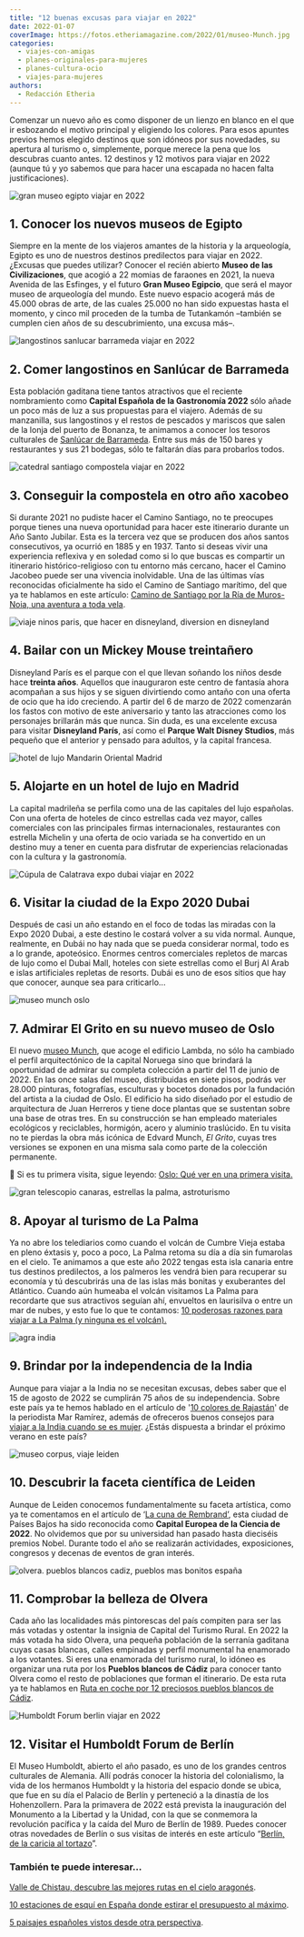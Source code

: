 ```yaml
---
title: "12 buenas excusas para viajar en 2022"
date: 2022-01-07
coverImage: https://fotos.etheriamagazine.com/2022/01/museo-Munch.jpg
categories: 
  - viajes-con-amigas
  - planes-originales-para-mujeres
  - planes-cultura-ocio
  - viajes-para-mujeres
authors: 
  - Redacción Etheria
---
```


Comenzar un nuevo año es como disponer de un lienzo en blanco en el que ir esbozando el 
motivo principal y eligiendo los colores. Para esos apuntes previos hemos elegido 
destinos que son idóneos por sus novedades, su apertura al turismo o, simplemente, 
porque merece la pena que los descubras cuanto antes. 12 destinos y 12 motivos para 
viajar en 2022 (aunque tú y yo sabemos que para hacer una escapada no hacen falta 
justificaciones). 

![gran museo egipto viajar en 2022](https://fotos.etheriamagazine.com/2022/01/Grand-Egyptian-Museum.jpg "© Gran Museo Egipcio")

## 1\. Conocer los nuevos museos de Egipto

Siempre en la mente de los viajeros amantes de la historia y la arqueología, Egipto es 
uno de nuestros destinos predilectos para viajar en 2022. ¿Excusas que puedes utilizar? 
Conocer el recién abierto **Museo de las Civilizaciones**, que acogió a 22 momias de 
faraones en 2021, la nueva Avenida de las Esfinges, y el futuro **Gran Museo Egipcio**, 
que será el mayor museo de arqueología del mundo. Este nuevo espacio acogerá más de 
45.000 obras de arte, de las cuales 25.000 no han sido expuestas hasta el momento, y 
cinco mil proceden de la tumba de Tutankamón –también se cumplen cien años de su 
descubrimiento, una excusa más–. 

![langostinos sanlucar barrameda viajar en 2022](https://fotos.etheriamagazine.com/2022/01/langostino-sanlucar-cadiz.jpg "Langostinos de Sanlúcar de Barrameda. © Turismo Andaluz")

## 2\. Comer langostinos en Sanlúcar de Barrameda

Esta población gaditana tiene tantos atractivos que el reciente nombramiento como 
**Capital Española de la Gastronomía 2022** sólo añade un poco más de luz a sus 
propuestas para el viajero. Además de su manzanilla, sus langostinos y el restos de 
pescados y mariscos que salen de la lonja del puerto de Bonanza, te animamos a conocer 
los tesoros culturales de [Sanlúcar de Barrameda](https://www.sanlucarturismo.com/). 
Entre sus más de 150 bares y restaurantes y sus 21 bodegas, sólo te faltarán días para 
probarlos todos. 

![catedral santiago compostela viajar en 2022](https://fotos.etheriamagazine.com/2021/07/catedral-santiago-compostela.jpg "Catedral de Santiago de Compostela, punto final de la Ruta Jacobea marítima. © Pepa G.")

## 3\. Conseguir la compostela en otro año xacobeo

Si durante 2021 no pudiste hacer el Camino Santiago, no te preocupes porque tienes una 
nueva oportunidad para hacer este itinerario durante un Año Santo Jubilar. Esta es la 
tercera vez que se producen dos años santos consecutivos, ya ocurrió en 1885 y en 1937. 
Tanto si deseas vivir una experiencia reflexiva y en soledad como si lo que buscas es 
compartir un itinerario histórico-religioso con tu entorno más cercano, hacer el Camino 
Jacobeo puede ser una vivencia inolvidable. Una de las últimas vías reconocidas 
oficialmente ha sido el Camino de Santiago marítimo, del que ya te hablamos en este 
artículo: [Camino de Santiago por la Ría de Muros-Noia, una aventura a toda 
vela](https://etheriamagazine.com/2021/07/14/camino-de-santiago-ria-de-muros-noia-en-velero/). 

![viaje ninos paris, que hacer en disneyland, diversion en disneyland](https://fotos.etheriamagazine.com/2018/10/Disneyland-viaje-familia-7.jpg "Disneyland Paris.")

## 4\. Bailar con un Mickey Mouse treintañero

Disneyland París es el parque con el que llevan soñando los niños desde hace **treinta 
años**. Aquellos que inauguraron este centro de fantasía ahora acompañan a sus hijos y 
se siguen divirtiendo como antaño con una oferta de ocio que ha ido creciendo. A partir 
del 6 de marzo de 2022 comenzarán los fastos con motivo de este aniversario y tanto las 
atracciones como los personajes brillarán más que nunca. Sin duda, es una excelente 
excusa para visitar **Disneyland París**, así como el **Parque Walt Disney Studios**, 
más pequeño que el anterior y pensado para adultos, y la capital francesa. 

![hotel de lujo Mandarin Oriental Madrid](https://fotos.etheriamagazine.com/2021/07/Mandarin-Oriental-RitzPalm-Court.jpg "Zona del restaurante Palm Court en el © Ritz Mandarin Oriental.")

## 5\. Alojarte en un hotel de lujo en Madrid

La capital madrileña se perfila como una de las capitales del lujo españolas. Con una 
oferta de hoteles de cinco estrellas cada vez mayor, calles comerciales con las 
principales firmas internacionales, restaurantes con estrella Michelin y una oferta de 
ocio variada se ha convertido en un destino muy a tener en cuenta para disfrutar de 
experiencias relacionadas con la cultura y la gastronomía. 

![Cúpula de Calatrava expo dubai viajar en 2022](https://fotos.etheriamagazine.com/2021/12/Expo-Dubai-pabellon-Emiratos.jpg "Cúpula de Calatrava y artesanía tradicional en el pabellón de EAU. © SG")

## 6\. Visitar la ciudad de la Expo 2020 Dubai

Después de casi un año estando en el foco de todas las miradas con la Expo 2020 Dubai, a 
este destino le costará volver a su vida normal. Aunque, realmente, en Dubái no hay nada 
que se pueda considerar normal, todo es a lo grande, apoteósico. Enormes centros 
comerciales repletos de marcas de lujo como el Dubai Mall, hoteles con siete estrellas 
como el Burj Al Arab e islas artificiales repletas de resorts. Dubái es uno de esos 
sitios que hay que conocer, aunque sea para 
criticarlo...[](https://etheriamagazine.com/wp-admin/edit.php?post_type=post) 

![museo munch oslo](https://fotos.etheriamagazine.com/2022/01/museo-Munch.jpg "Museo Munch de Oslo. © Einar Aslaksen")

## 7\. Admirar El Grito en su nuevo museo de Oslo

El nuevo [museo 
Munch](https://www.visitnorway.es/que-hacer-en-noruega/arte-cultura/museo-munch/), que 
acoge el edificio Lambda, no sólo ha cambiado el perfil arquitectónico de la capital 
Noruega sino que brindará la oportunidad de admirar su completa colección a partir del 
11 de junio de 2022. En las once salas del museo, distribuidas en siete pisos, podrás 
ver 28.000 pinturas, fotografías, esculturas y bocetos donados por la fundación del 
artista a la ciudad de Oslo. El edificio ha sido diseñado por el estudio de arquitectura 
de Juan Herreros y tiene doce plantas que se sustentan sobre una base de otras tres. En 
su construcción se han empleado materiales ecológicos y reciclables, hormigón, acero y 
aluminio traslúcido. En tu visita no te pierdas la obra más icónica de Edvard Munch, _El 
Grito_, cuyas tres versiones se exponen en una misma sala como parte de la colección 
permanente. 

📌 Si es tu primera visita, sigue leyendo: [Oslo: Qué ver en una primera 
visita.](https://etheriamagazine.com/2020/01/24/viajes-con-amigas-que-ver-y-hacer-en-oslo/) 

![gran telescopio canaras, estrellas la palma, astroturismo](https://fotos.etheriamagazine.com/2019/03/viajar-sola-la-palma-mirador-telescopio-canarias.jpg "Gran Telescopio Canarias. © Toño González")

## 8\. Apoyar al turismo de La Palma

Ya no abre los telediarios como cuando el volcán de Cumbre Vieja estaba en pleno éxtasis 
y, poco a poco, La Palma retoma su día a día sin fumarolas en el cielo. Te animamos a 
que este año 2022 tengas esta isla canaria entre tus destinos predilectos, a los 
palmeros les vendrá bien para recuperar su economía y tú descubrirás una de las islas 
más bonitas y exuberantes del Atlántico. Cuando aún humeaba el volcán visitamos La Palma 
para recordarte que sus atractivos seguían ahí, envueltos en laurisilva o entre un mar 
de nubes, y esto fue lo que te contamos: [10 poderosas razones para viajar a La Palma (y 
ninguna es el 
volcán).](https://etheriamagazine.com/2021/11/15/10-razones-para-visitar-la-palma/) 

![agra india](https://fotos.etheriamagazine.com/2020/01/viaje-mujeres-india-Agra-2.jpg "Taj Mahal, en India. © Juan Carlos Muñpz")

## 9\. Brindar por la independencia de la India

Aunque para viajar a la India no se necesitan excusas, debes saber que el 15 de agosto 
de 2022 se cumplirán 75 años de su independencia. Sobre este país ya te hemos hablado en 
el artículo de '[10 colores de 
Rajastán](https://etheriamagazine.com/2020/01/29/viaje-para-mujeres-que-ver-norte-india-rajastan/)' 
de la periodista Mar Ramírez, además de ofreceros buenos consejos para [viajar a la 
India cuando se es 
mujer](https://etheriamagazine.com/2018/10/19/viajar-sola-o-con-amigas-a-india/). ¿Estás 
dispuesta a brindar el próximo verano en este país? 

![museo corpus, viaje leiden](https://fotos.etheriamagazine.com/2019/11/viaje-leiden-museo-corpus.jpg "Museo Corpus, en Leiden. © P.Grifol")

## 10\. Descubrir la faceta científica de Leiden

Aunque de Leiden conocemos fundamentalmente su faceta artística, como ya te comentamos 
en el artículo de ‘[La cuna de 
Rembrand’](https://etheriamagazine.com/2019/11/14/que-ver-en-leiden-holanda-ruta-de-rembrandt-por-libre/), 
esta ciudad de Países Bajos ha sido reconocida como **Capital Europea de la Ciencia de 
2022**. No olvidemos que por su universidad han pasado hasta dieciséis premios Nobel. 
Durante todo el año se realizarán actividades, exposiciones, congresos y decenas de 
eventos de gran interés. 

![olvera. pueblos blancos cadiz, pueblos mas bonitos españa](https://fotos.etheriamagazine.com/2018/10/Olvera-pueblos-blancos.jpg "Bajada del castillo de Olvera, Cádiz. © Etheria Magazine")

## 11\. Comprobar la belleza de Olvera

Cada año las localidades más pintorescas del país compiten para ser las más votadas y 
ostentar la insignia de Capital del Turismo Rural. En 2022 la más votada ha sido Olvera, 
una pequeña población de la serranía gaditana cuyas casas blancas, calles empinadas y 
perfil monumental ha enamorado a los votantes. Si eres una enamorada del turismo rural, 
lo idóneo es organizar una ruta por los **Pueblos blancos de Cádiz** para conocer tanto 
Olvera como el resto de poblaciones que forman el itinerario. De esta ruta ya te 
hablamos en [Ruta en coche por 12 preciosos pueblos blancos de 
Cádiz](https://etheriamagazine.com/2018/11/02/ruta-por-los-pueblos-blancos-de-cadiz/). 

![Humboldt Forum berlin viajar en 2022](https://fotos.etheriamagazine.com/2021/09/Berlin-Humboldt-Forum.jpg "Humboldt Forum.© Visit Berlin/Chris Martin Scholl")

## 12\. Visitar el Humboldt Forum de Berlín

El Museo Humboldt, abierto el año pasado, es uno de los grandes centros culturales de 
Alemania. Allí podrás conocer la historia del colonialismo, la vida de los hermanos 
Humboldt y la historia del espacio donde se ubica, que fue en su día el Palacio de 
Berlín y perteneció a la dinastía de los Hohenzollern. Para la primavera de 2022 está 
prevista la inauguración del Monumento a la Libertad y la Unidad, con la que se 
conmemora la revolución pacífica y la caída del Muro de Berlín de 1989. Puedes conocer 
otras novedades de Berlín o sus visitas de interés en este artículo “[Berlín, de la 
caricia al 
tortazo](https://etheriamagazine.com/2018/11/12/viaje-al-berlin-mas-divertido-interesante-sobrecogedor/)”. 

### También te puede interesar...

[Valle de Chistau, descubre las mejores rutas en el cielo 
aragonés](https://etheriamagazine.com/2021/12/07/valle-de-chistau-huesca/). 

[10 estaciones de esquí en España donde estirar el presupuesto al 
máximo](https://etheriamagazine.com/2021/11/25/10-estaciones-de-esqui-mas-baratas-de-espana-2021-2022/). 

[5 paisajes españoles vistos desde otra 
perspectiva](https://etheriamagazine.com/2020/04/10/viajar-desde-casa-5-miradas-inspiradoras-en-espana/).
